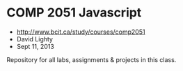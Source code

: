 COMP 2051 Javascript
====================

*	http://www.bcit.ca/study/courses/comp2051
*	David Lighty
*	Sept 11, 2013

Repository for all labs, assignments & projects in this class.